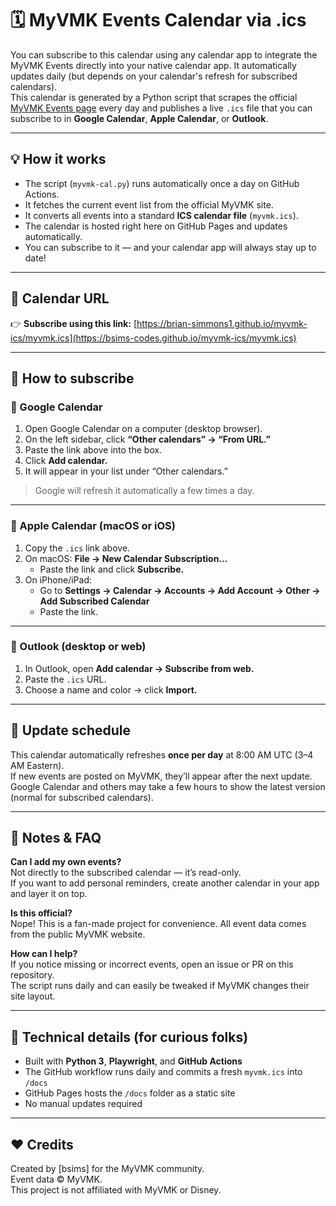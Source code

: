 # 🗓️ MyVMK Events Calendar via .ics

You can subscribe to this calendar using any calendar app to integrate the MyVMK Events directly into your native calendar app. It automatically updates daily (but depends on your calendar's refresh for subscribed calendars).  
This calendar is generated by a Python script that scrapes the official [MyVMK Events page](https://www.myvmk.com/events) every day and publishes a live `.ics` file that you can subscribe to in **Google Calendar**, **Apple Calendar**, or **Outlook**.

---

## 💡 How it works

- The script (`myvmk-cal.py`) runs automatically once a day on GitHub Actions.
- It fetches the current event list from the official MyVMK site.
- It converts all events into a standard **ICS calendar file** (`myvmk.ics`).
- The calendar is hosted right here on GitHub Pages and updates automatically.
- You can subscribe to it — and your calendar app will always stay up to date!

---

## 📅 Calendar URL

👉 **Subscribe using this link:**  [https://brian-simmons1.github.io/myvmk-ics/myvmk.ics](https://bsims-codes.github.io/myvmk-ics/myvmk.ics)

---

## 🧭 How to subscribe

### 📱 Google Calendar
1. Open Google Calendar on a computer (desktop browser).
2. On the left sidebar, click **“Other calendars” → “From URL.”**
3. Paste the link above into the box.
4. Click **Add calendar.**
5. It will appear in your list under “Other calendars.”

> Google will refresh it automatically a few times a day.

---

### 🍎 Apple Calendar (macOS or iOS)
1. Copy the `.ics` link above.
2. On macOS: **File → New Calendar Subscription…**
   - Paste the link and click **Subscribe.**
3. On iPhone/iPad:  
   - Go to **Settings → Calendar → Accounts → Add Account → Other → Add Subscribed Calendar**  
   - Paste the link.

---

### 💼 Outlook (desktop or web)
1. In Outlook, open **Add calendar → Subscribe from web.**
2. Paste the `.ics` URL.
3. Choose a name and color → click **Import.**

---

## 🔄 Update schedule

This calendar automatically refreshes **once per day** at 8:00 AM UTC (3–4 AM Eastern).  
If new events are posted on MyVMK, they’ll appear after the next update.  
Google Calendar and others may take a few hours to show the latest version (normal for subscribed calendars).

---

## 🧠 Notes & FAQ

**Can I add my own events?**  
Not directly to the subscribed calendar — it’s read-only.  
If you want to add personal reminders, create another calendar in your app and layer it on top.

**Is this official?**  
Nope! This is a fan-made project for convenience. All event data comes from the public MyVMK website.

**How can I help?**  
If you notice missing or incorrect events, open an issue or PR on this repository.  
The script runs daily and can easily be tweaked if MyVMK changes their site layout.

---

## 🧰 Technical details (for curious folks)

- Built with **Python 3**, **Playwright**, and **GitHub Actions**
- The GitHub workflow runs daily and commits a fresh `myvmk.ics` into `/docs`
- GitHub Pages hosts the `/docs` folder as a static site  
- No manual updates required 

---

## ❤️ Credits

Created by [bsims] for the MyVMK community.  
Event data © MyVMK.  
This project is not affiliated with MyVMK or Disney.
